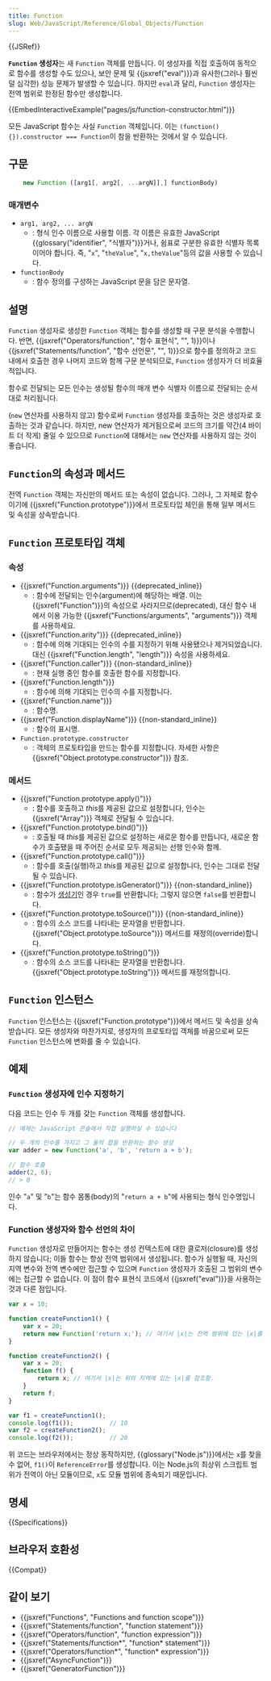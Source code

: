 ```yaml
---
title: Function
slug: Web/JavaScript/Reference/Global_Objects/Function
---
```


{{JSRef}}

**`Function` 생성자**는 새 `Function` 객체를 만듭니다. 이 생성자를 직접 호출하여 동적으로 함수를 생성할 수도 있으나, 보안 문제 및 {{jsxref("eval")}}과 유사한(그러나 훨씬 덜 심각한) 성능 문제가 발생할 수 있습니다. 하지만 `eval`과 달리, `Function` 생성자는 전역 범위로 한정된 함수만 생성합니다.

{{EmbedInteractiveExample("pages/js/function-constructor.html")}}

모든 JavaScript 함수는 사실 `Function` 객체입니다. 이는 `(function(){}).constructor === Function`이 참을 반환하는 것에서 알 수 있습니다.

## 구문

```js
    new Function ([arg1[, arg2[, ...argN]],] functionBody)
```

### 매개변수

- `arg1, arg2, ... argN`
  - : 형식 인수 이름으로 사용할 이름. 각 이름은 유효한 JavaScript {{glossary("identifier", "식별자")}}거나, 쉼표로 구분한 유효한 식별자 목록이어야 합니다. 즉, "`x`", "`theValue`", "`x,theValue`"등의 값을 사용할 수 있습니다.
- `functionBody`
  - : 함수 정의를 구성하는 JavaScript 문을 담은 문자열.

## 설명

`Function` 생성자로 생성한 `Function` 객체는 함수를 생성할 때 구문 분석을 수행합니다. 반면, {{jsxref("Operators/function", "함수 표현식", "", 1)}}이나 {{jsxref("Statements/function", "함수 선언문", "", 1)}}으로 함수를 정의하고 코드 내에서 호출한 경우 나머지 코드와 함께 구문 분석되므로, `Function` 생성자가 더 비효율적입니다.

함수로 전달되는 모든 인수는 생성될 함수의 매개 변수 식별자 이름으로 전달되는 순서대로 처리됩니다.

(`new` 연산자를 사용하지 않고) 함수로써 `Function` 생성자를 호출하는 것은 생성자로 호출하는 것과 같습니다. 하지만, new 연산자가 제거됨으로써 코드의 크기를 약간(4 바이트 더 작게) 줄일 수 있으므로 `Function`에 대해서는 `new` 연산자를 사용하지 않는 것이 좋습니다.

## `Function`의 속성과 메서드

전역 `Function` 객체는 자신만의 메서드 또는 속성이 없습니다. 그러나, 그 자체로 함수이기에 {{jsxref("Function.prototype")}}에서 프로토타입 체인을 통해 일부 메서드 및 속성을 상속받습니다.

## `Function` 프로토타입 객체

### 속성

- {{jsxref("Function.arguments")}} {{deprecated_inline}}
  - : 함수에 전달되는 인수(argument)에 해당하는 배열. 이는 {{jsxref("Function")}}의 속성으로 사라지므로(deprecated), 대신 함수 내에서 이용 가능한 {{jsxref("Functions/arguments", "arguments")}} 객체를 사용하세요.
- {{jsxref("Function.arity")}} {{deprecated_inline}}
  - : 함수에 의해 기대되는 인수의 수를 지정하기 위해 사용됐으나 제거되었습니다. 대신 {{jsxref("Function.length", "length")}} 속성을 사용하세요.
- {{jsxref("Function.caller")}} {{non-standard_inline}}
  - : 현재 실행 중인 함수를 호출한 함수를 지정합니다.
- {{jsxref("Function.length")}}
  - : 함수에 의해 기대되는 인수의 수를 지정합니다.
- {{jsxref("Function.name")}}
  - : 함수명.
- {{jsxref("Function.displayName")}} {{non-standard_inline}}
  - : 함수의 표시명.
- `Function.prototype.constructor`
  - : 객체의 프로토타입을 만드는 함수를 지정합니다. 자세한 사항은 {{jsxref("Object.prototype.constructor")}} 참조.

### 메서드

- {{jsxref("Function.prototype.apply()")}}
  - : 함수를 호출하고 *this*를 제공된 값으로 설정합니다, 인수는 {{jsxref("Array")}} 객체로 전달될 수 있습니다.
- {{jsxref("Function.prototype.bind()")}}
  - : 호출될 때 *this*를 제공된 값으로 설정하는 새로운 함수를 만듭니다, 새로운 함수가 호출됐을 때 주어진 순서로 모두 제공되는 선행 인수와 함께.
- {{jsxref("Function.prototype.call()")}}
  - : 함수를 호출(실행)하고 *this*를 제공된 값으로 설정합니다, 인수는 그대로 전달될 수 있습니다.
- {{jsxref("Function.prototype.isGenerator()")}} {{non-standard_inline}}
  - : 함수가 [생성기](/ko/docs/Web/JavaScript/Guide/Iterators_and_Generators)인 경우 `true`를 반환합니다; 그렇지 않으면 `false`를 반환합니다.
- {{jsxref("Function.prototype.toSource()")}} {{non-standard_inline}}
  - : 함수의 소스 코드를 나타내는 문자열을 반환합니다. {{jsxref("Object.prototype.toSource")}} 메서드를 재정의(override)합니다.
- {{jsxref("Function.prototype.toString()")}}
  - : 함수의 소스 코드를 나타내는 문자열을 반환합니다. {{jsxref("Object.prototype.toString")}} 메서드를 재정의합니다.

## `Function` 인스턴스

`Function` 인스턴스는 {{jsxref("Function.prototype")}}에서 메서드 및 속성을 상속받습니다. 모든 생성자와 마찬가지로, 생성자의 프로토타입 객체를 바꿈으로써 모든 `Function` 인스턴스에 변화를 줄 수 있습니다.

## 예제

### `Function` 생성자에 인수 지정하기

다음 코드는 인수 두 개를 갖는 `Function` 객체를 생성합니다.

```js
// 예제는 JavaScript 콘솔에서 직접 실행하실 수 있습니다

// 두 개의 인수를 가지고 그 둘의 합을 반환하는 함수 생성
var adder = new Function('a', 'b', 'return a + b');

// 함수 호출
adder(2, 6);
// > 8
```

인수 "`a`" 및 "`b`"는 함수 몸통(body)의 "`return a + b`"에 사용되는 형식 인수명입니다.

### Function 생성자와 함수 선언의 차이

`Function` 생성자로 만들어지는 함수는 생성 컨텍스트에 대한 클로저(closure)를 생성하지 않습니다; 이들 함수는 항상 전역 범위에서 생성됩니다. 함수가 실행될 때, 자신의 지역 변수와 전역 변수에만 접근할 수 있으며 `Function` 생성자가 호출된 그 범위의 변수에는 접근할 수 없습니다. 이 점이 함수 표현식 코드에서 {{jsxref("eval")}}을 사용하는 것과 다른 점입니다.

```js
var x = 10;

function createFunction1() {
    var x = 20;
    return new Function('return x;'); // 여기서 |x|는 전역 범위에 있는 |x|를 참조함.
}

function createFunction2() {
    var x = 20;
    function f() {
        return x; // 여기서 |x|는 위의 지역에 있는 |x|를 참조함.
    }
    return f;
}

var f1 = createFunction1();
console.log(f1());          // 10
var f2 = createFunction2();
console.log(f2());          // 20
```

위 코드는 브라우저에서는 정상 동작하지만, {{glossary("Node.js")}}에서는 `x`를 찾을 수 없어, `f1()`이 `ReferenceError`를 생성합니다. 이는 Node.js의 최상위 스크립트 범위가 전역이 아닌 모듈이므로, `x`도 모듈 범위에 종속되기 때문입니다.

## 명세

{{Specifications}}

## 브라우저 호환성

{{Compat}}

## 같이 보기

- {{jsxref("Functions", "Functions and function scope")}}
- {{jsxref("Statements/function", "function statement")}}
- {{jsxref("Operators/function", "function expression")}}
- {{jsxref("Statements/function*", "function* statement")}}
- {{jsxref("Operators/function*", "function* expression")}}
- {{jsxref("AsyncFunction")}}
- {{jsxref("GeneratorFunction")}}
